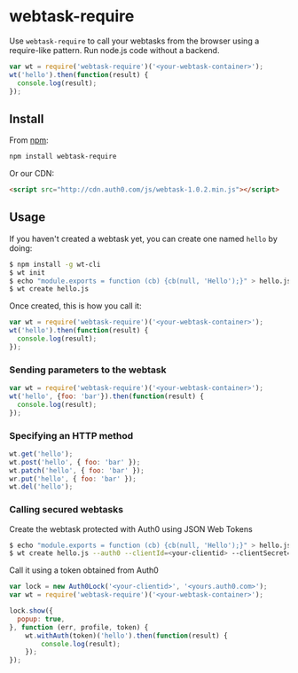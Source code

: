 # webtask-require

Use `webtask-require` to call your webtasks from the browser using a require-like pattern. Run node.js code without a backend. 

```js
var wt = require('webtask-require')('<your-webtask-container>');
wt('hello').then(function(result) {
  console.log(result);
});
```

## Install

From [npm](https://npmjs.org):

```sh
npm install webtask-require
```

Or our CDN:

```html
<script src="http://cdn.auth0.com/js/webtask-1.0.2.min.js"></script>
```

## Usage

If you haven't created a webtask yet, you can create one named `hello` by doing:

```bash
$ npm install -g wt-cli
$ wt init
$ echo "module.exports = function (cb) {cb(null, 'Hello');}" > hello.js
$ wt create hello.js
```

Once created, this is how you call it:

```js
var wt = require('webtask-require')('<your-webtask-container>');
wt('hello').then(function(result) {
  console.log(result);
});
```

### Sending parameters to the webtask

```js
var wt = require('webtask-require')('<your-webtask-container>');
wt('hello', {foo: 'bar'}).then(function(result) {
  console.log(result);
});
```

### Specifying an HTTP method

```js
wt.get('hello');
wt.post('hello', { foo: 'bar' });
wt.patch('hello', { foo: 'bar' });
wr.put('hello', { foo: 'bar' });
wt.del('hello');
```

### Calling secured webtasks
 
Create the webtask protected with Auth0 using JSON Web Tokens

```bash
$ echo "module.exports = function (cb) {cb(null, 'Hello');}" > hello.js
$ wt create hello.js --auth0 --clientId=<your-clientid> --clientSecret=<your-clientsecret> --auth0Domain=<yours.auth0.com>
```

Call it using a token obtained from Auth0

```js
var lock = new Auth0Lock('<your-clientid>', '<yours.auth0.com>');
var wt = require('webtask-require')('<your-webtask-container>');

lock.show({
  popup: true,
}, function (err, profile, token) {
    wt.withAuth(token)('hello').then(function(result) {
        console.log(result);
    });
});
```
